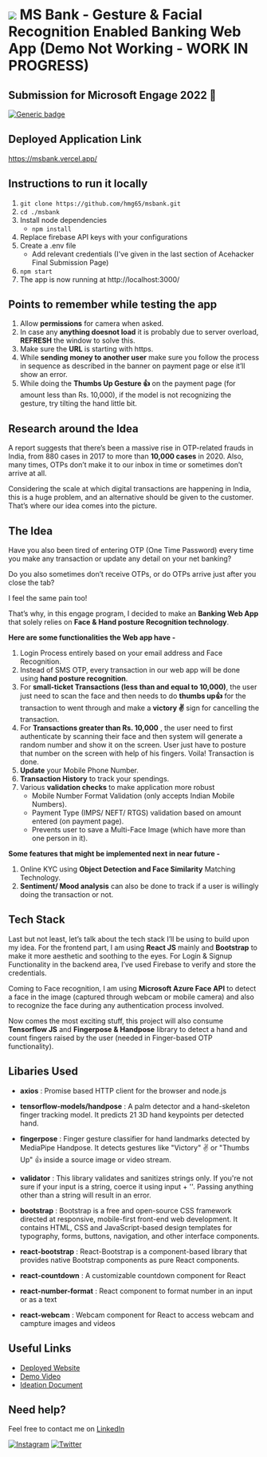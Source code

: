 # ![](https://github.com/hmg65/msbank/blob/master/public/favicon.ico?raw=true) MS Bank - Gesture & Facial Recognition Enabled Banking Web App (Demo Not Working - WORK IN PROGRESS)

## Submission for Microsoft Engage 2022 🌟

[![Generic badge](https://img.shields.io/badge/view-demo-blue?style=for-the-badge&label=View%20Demo%20Video)](https://youtu.be/6WKk-26gVIg)

## Deployed Application Link

https://msbank.vercel.app/

## Instructions to run it locally

1. `git clone https://github.com/hmg65/msbank.git`
2. `cd ./msbank`
3. Install node dependencies
   - `npm install`
4. Replace firebase API keys with your configurations
5. Create a .env file
   - Add relevant credentials (I've given in the last section of Acehacker Final Submission Page)
6. `npm start`
7. The app is now running at http://localhost:3000/

## Points to remember while testing the app

1. Allow **permissions** for camera when asked.
2. In case any **anything doesnot load** it is probably due to server overload, **REFRESH** the window to solve this.
3. Make sure the **URL** is starting with https.
4. While **sending money to another user** make sure you follow the process in sequence as described in the banner on payment page or else it’ll show an error.
5. While doing the **Thumbs Up Gesture 👍** on the payment page (for amount less than Rs. 10,000), if the model is not recognizing the gesture, try tilting the hand little bit.

## Research around the Idea

A report suggests that there’s been a massive rise in OTP-related frauds in India, from 880 cases in 2017 to more than **10,000 cases** in 2020. Also, many times, OTPs don’t make it to our inbox in time or sometimes don’t arrive at all.

Considering the scale at which digital transactions are happening in India, this is a huge problem, and an alternative should be given to the customer. That’s where our idea comes into the picture.

## The Idea

Have you also been tired of entering OTP (One Time Password) every time you make any transaction or update any detail on your net banking?

Do you also sometimes don’t receive OTPs, or do OTPs arrive just after you close the tab?

I feel the same pain too!

That’s why, in this engage program, I decided to make an **Banking Web App** that solely relies on **Face & Hand posture Recognition technology**.

**Here are some functionalities the Web app have -**

1. Login Process entirely based on your email address and Face Recognition.
2. Instead of SMS OTP, every transaction in our web app will be done using **hand posture recognition**.
3. For **small-ticket Transactions (less than and equal to 10,000)**, the user just need to scan the face and then needs to do **thumbs up👍** for the transaction to went through and make a **victory ✌️** sign for cancelling the transaction.
4. For **Transactions greater than Rs. 10,000** , the user need to first authenticate by scanning their face and then system will generate a random number and show it on the screen. User just have to posture that number on the screen with help of his fingers. Voila! Transaction is done.
5. **Update** your Mobile Phone Number.
6. **Transaction History** to track your spendings.
7. Various **validation checks** to make application more robust
   - Mobile Number Format Validation (only accepts Indian Mobile Numbers).
   - Payment Type (IMPS/ NEFT/ RTGS) validation based on amount entered (on payment page).
   - Prevents user to save a Multi-Face Image (which have more than one person in it).

**Some features that might be implemented next in near future -**

1. Online KYC using **Object Detection and Face Similarity** Matching Technology.
2. **Sentiment/ Mood analysis** can also be done to track if a user is willingly doing the transaction or not.

## Tech Stack

Last but not least, let’s talk about the tech stack I’ll be using to build upon my idea. For the frontend part, I am using **React JS** mainly and **Bootstrap** to make it more aesthetic and soothing to the eyes. For Login & Signup Functionality in the backend area, I’ve used Firebase to verify and store the credentials.

Coming to Face recognition, I am using **Microsoft Azure Face API** to detect a face in the image (captured through webcam or mobile camera) and also to recognize the face during any authentication process involved.

Now comes the most exciting stuff, this project will also consume **Tensorflow JS** and **Fingerpose & Handpose** library to detect a hand and count fingers raised by the user (needed in Finger-based OTP functionality).

## Libaries Used

- **axios** : Promise based HTTP client for the browser and node.js

- **tensorflow-models/handpose** : A palm detector and a hand-skeleton finger tracking model. It predicts 21 3D hand keypoints per detected hand.

- **fingerpose** : Finger gesture classifier for hand landmarks detected by MediaPipe Handpose. It detects gestures like "Victory" ✌️ or "Thumbs Up" 👍 inside a source image or video stream.

- **validator** : This library validates and sanitizes strings only.
  If you're not sure if your input is a string, coerce it using input + ''. Passing anything other than a string will result in an error.

- **bootstrap** : Bootstrap is a free and open-source CSS framework directed at responsive, mobile-first front-end web development. It contains HTML, CSS and JavaScript-based design templates for typography, forms, buttons, navigation, and other interface components.

- **react-bootstrap** : React-Bootstrap is a component-based library that provides native Bootstrap components as pure React components.

- **react-countdown** : A customizable countdown component for React

- **react-number-format** : React component to format number in an input or as a text

- **react-webcam** : Webcam component for React to access webcam and campture images and videos

## Useful Links

- [Deployed Website](https://msbank.vercel.app/)
- [Demo Video](https://youtu.be/6WKk-26gVIg)
- [Ideation Document](https://docs.google.com/document/d/1elNAjPtOOx5mjmiPdku7XgqDaM9YQW5jG4980_XLdhg/edit?usp=sharing)

## Need help?

Feel free to contact me on [LinkedIn](https://www.linkedin.com/in/hmg/)

[![Instagram](https://img.shields.io/badge/Instagram-follow-purple.svg?logo=instagram&logoColor=white)](https://www.instagram.com/_hmg65/) [![Twitter](https://img.shields.io/badge/Twitter-follow-blue.svg?logo=twitter&logoColor=white)](https://twitter.com/_hmg65)
